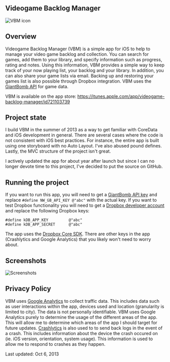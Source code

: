 ## Videogame Backlog Manager

![VBM icon](http://i.imgur.com/sKLTk5W.png)

## Overview


Videogame Backlog Manager (VBM) is a simple app for iOS to help to manage your video game backlog and collection. You can search for games, add them to your library, and specify information such as progress, rating and notes. Using this information, VBM provides a simple way to keep track of your now playing list, your backlog and your library. In addition, you can also share your game lists via email. Backing up and restoring your games list is also possible through Dropbox integration. VBM uses the [GiantBomb API](http://www.giantbomb.com/api/) for game data.

VBM is available on the app store: <https://itunes.apple.com/app/videogame-backlog-manager/id721103739>

## Project state

I build VBM in the summer of 2013 as a way to get familiar with CoreData and iOS development in general. There are several cases where the code is not consistent with iOS best  practices. For instance, the entire app is built using one storyboard with no Auto Layout. I've also abused pound defines. Lastly, the MVC structure of the project isn't great. 

I actively updated the app for about year after launch but since I can no longer devote time to this project, I've decided to put the source on GitHub.

## Running the project


If you want to run this app, you will need to get a [GiantBomb API key](http://www.giantbomb.com/api/) and replace `#define NW_GB_API_KEY @"abc"` with the actual key. If you want to test Dropbox functionality you will need to get a [Dropbox developer account](https://www.dropbox.com/developers) and replace the following Dropbox keys:

	#define kDB_APP_KEY         @"abc"
	#define kDB_APP_SECRET      @"abc"

The app uses the [Dropbox Core SDK](https://www.dropbox.com/developers/core/sdks/ios). There are other keys in the app (Crashlytics and Google Analytics) that you likely won't need to worry about.

## Screenshots

![Screenshots](http://i.imgur.com/ETcqeGP.png)

## Privacy Policy

VBM uses [Google Analytics](http://www.google.ca/analytics/) to collect traffic data. This includes data such as user interactions within the app, devices used and location (granularity is limited to city). The data is not personally identifiable. VBM uses  Google Analytics purely to determine the usage of the different areas of the app. This will allow me to determine which areas of the app I should target for future updates. [Crashlytics](https://crashlytics.com/) is also used to to send back logs in the event of a crash. This includes information about the device the crash occured on (ie. iOS version, orientation, system usage). This information is used to allow me to respond to crashes as they happen. 

Last updated: Oct 6, 2013
